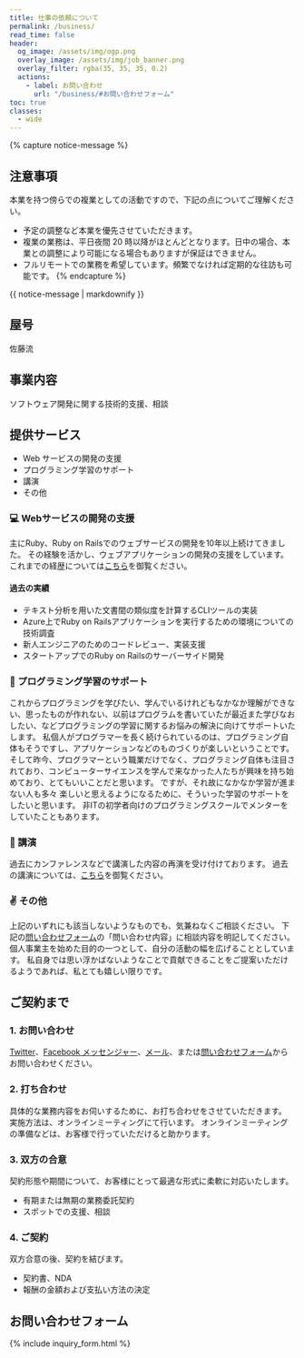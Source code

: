 ```yaml
---
title: 仕事の依頼について
permalink: /business/
read_time: false
header:
  og_image: /assets/img/ogp.png
  overlay_image: /assets/img/job_banner.png
  overlay_filter: rgba(35, 35, 35, 0.2)
  actions:
    - label: お問い合わせ
      url: "/business/#お問い合わせフォーム"
toc: true
classes:
  - wide
---
```


{% capture notice-message %}

## 注意事項

本業を持つ傍らでの複業としての活動ですので、下記の点についてご理解ください。

- 予定の調整など本業を優先させていただきます。
- 複業の業務は、平日夜間 20 時以降がほとんどとなります。日中の場合、本業との調整により可能になる場合もありますが保証はできません。
- フルリモートでの業務を希望しています。頻繁でなければ定期的な往訪も可能です。
  {% endcapture %}

<div class="notice--danger">
{{ notice-message | markdownify }}
</div>

## 屋号

佐藤流

## 事業内容

ソフトウェア開発に関する技術的支援、相談

## 提供サービス

- Web サービスの開発の支援
- プログラミング学習のサポート
- 講演
- その他

### :computer: Webサービスの開発の支援

主にRuby、Ruby on Railsでのウェブサービスの開発を10年以上続けてきました。
その経験を活かし、ウェブアプリケーションの開発の支援をしています。
これまでの経歴については[こちら](/curriculum_vitae)を御覧ください。

#### 過去の実績

- テキスト分析を用いた文書間の類似度を計算するCLIツールの実装
- Azure上でRuby on Railsアプリケーションを実行するための環境についての技術調査
- 新人エンジニアのためのコードレビュー、実装支援
- スタートアップでのRuby on Railsのサーバーサイド開発

### :pencil: プログラミング学習のサポート

これからプログラミングを学びたい、学んでいるけれどもなかなか理解ができない、思ったものが作れない、以前はプログラムを書いていたが最近また学びなおしたい、などプログラミングの学習に関するお悩みの解決に向けてサポートいたします。
私個人がプログラマーを長く続けられているのは、プログラミング自体もそうですし、アプリケーションなどのものづくりが楽しいということです。
そして昨今、プログラマーという職業だけでなく、プログラミング自体も注目されており、コンピューターサイエンスを学んで来なかった人たちが興味を持ち始めており、とてもいいことだと思います。
ですが、それ故になかなか学習が進まない人も多々
楽しいと思えるようになるために、そういった学習のサポートをしたいと思います。
非ITの初学者向けのプログラミングスクールでメンターをしていたこともあります。

### :microphone: 講演

過去にカンファレンスなどで講演した内容の再演を受け付けております。
過去の講演については、[こちら](/presentations)を御覧ください。

### :v: その他

上記のいずれにも該当しないようなものでも、気兼ねなくご相談ください。
下記の[問い合わせフォーム](#お問い合わせフォーム)の「問い合わせ内容」に相談内容を明記してください。
個人事業主を始めた目的の一つとして、自分の活動の幅を広げることとしています。
私自身では思い浮かばないようなことで貢献できることをご提案いただけるようであれば、私とても嬉しい限りです。

## ご契約まで

### 1. お問い合わせ

[Twitter](https://twitter.com/satoryuofficial)、[Facebook メッセンジャー](https://www.messenger.com/t/satoryu)、[メール](mailto:satoryu.1981@gmail.com)、または[問い合わせフォーム](#お問い合わせフォーム)からお問い合わせください。

### 2. 打ち合わせ

具体的な業務内容をお伺いするために、お打ち合わせをさせていただきます。
実施方法は、オンラインミーティングにて行います。
オンラインミーティングの準備などは、お客様で行っていただけると助かります。

### 3. 双方の合意

契約形態や期間について、お客様にとって最適な形式に柔軟に対応いたします。

- 有期または無期の業務委託契約
- スポットでの支援、相談

### 4. ご契約

双方合意の後、契約を結びます。

- 契約書、NDA
- 報酬の金額および支払い方法の決定

## お問い合わせフォーム

{% include inquiry_form.html %}
